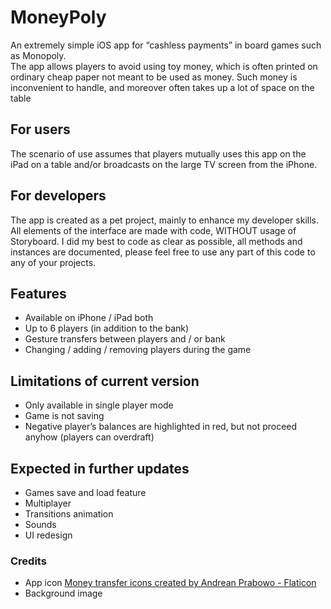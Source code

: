 # MoneyPoly

An extremely simple iOS app for “cashless payments” in board games such as Monopoly.
<br>
The app allows players to avoid using toy money, which is often printed on ordinary cheap paper not meant to be used as money. Such money is inconvenient to handle, and moreover often takes up a lot of space on the table

## For users
The scenario of use assumes that players mutually uses this app on the iPad on a table and/or broadcasts on the large TV screen from the iPhone.

## For developers
The app is created as a pet project, mainly to enhance my developer skills. All elements of the interface are made with code, WITHOUT usage of Storyboard. I did my best to code as clear as possible, all methods and instances are documented, please feel free to use any part of this code to any of your projects.

## Features
* Available on iPhone / iPad  both
* Up to 6 players (in addition to the bank)
* Gesture transfers between players and / or bank
* Changing / adding / removing players during the game


## Limitations of current version
* Only available in single player mode
* Game is not saving
* Negative player’s balances are highlighted in red, but not proceed anyhow (players can overdraft)

## Expected in further updates
* Games save and load feature
* Multiplayer
* Transitions animation
* Sounds
* UI redesign


### Credits
* App icon
<a href="https://www.flaticon.com/free-icons/money-transfer" title="money transfer icons">Money transfer icons created by Andrean Prabowo - Flaticon</a>
* Background image
